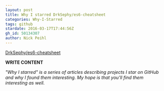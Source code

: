 ```yaml
---
layout: post
title: Why I starred DrkSephy/es6-cheatsheet
categories: Why-I-Starred
tags: github
stardate: 2016-03-17T17:44:56Z
gh_id: 50134307
author: Nick Peihl
---
```


[DrkSephy/es6-cheatsheet](https://github.com/DrkSephy/es6-cheatsheet)

**WRITE CONTENT**

*"Why I starred" is a series of articles describing projects I star on GitHub and why I found them interesting. My hope is that you'll find them interesting as well.*

